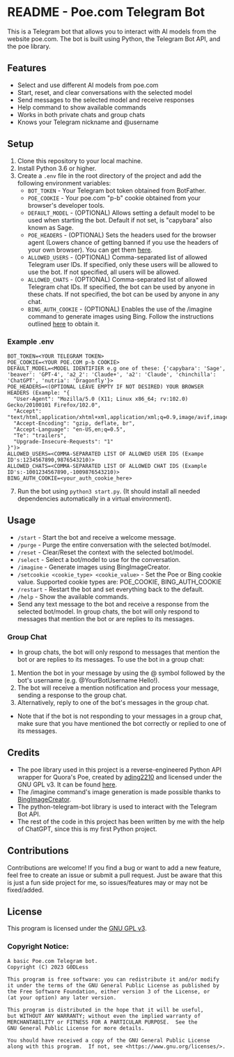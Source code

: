 # README - Poe.com Telegram Bot

This is a Telegram bot that allows you to interact with AI models from the website poe.com. The bot is built using Python, the Telegram Bot API, and the poe library.

## Features
- Select and use different AI models from poe.com
- Start, reset, and clear conversations with the selected model
- Send messages to the selected model and receive responses
- Help command to show available commands
- Works in both private chats and group chats
- Knows your Telegram nickname and @username

## Setup
1. Clone this repository to your local machine.
2. Install Python 3.6 or higher.
3. Create a `.env` file in the root directory of the project and add the following environment variables:
   - `BOT_TOKEN` - Your Telegram bot token obtained from BotFather.
   - `POE_COOKIE` - Your poe.com "p-b" cookie obtained from your browser's developer tools.
   - `DEFAULT_MODEL` - (OPTIONAL) Allows setting a default model to be used when starting the bot. Default if not set, is "capybara" also known as Sage.
   - `POE_HEADERS` - (OPTIONAL) Sets the headers used for the browser agent (Lowers chance of getting banned if you use the headers of your own browser). You can get them [here](https://headers.uniqueostrich18.repl.co/).
   - `ALLOWED_USERS` - (OPTIONAL) Comma-separated list of allowed Telegram user IDs. If specified, only these users will be allowed to use the bot. If not specified, all users will be allowed.
   - `ALLOWED_CHATS` - (OPTIONAL) Comma-separated list of allowed Telegram chat IDs. If specified, the bot can be used by anyone in these chats. If not specified, the bot can be used by anyone in any chat.
   - `BING_AUTH_COOKIE` - (OPTIONAL) Enables the use of the /imagine command to generate images using Bing. Follow the instructions outlined [here](https://github.com/acheong08/BingImageCreator) to obtain it.
### Example .env
```
BOT_TOKEN=<YOUR TELEGRAM TOKEN>
POE_COOKIE=<YOUR POE.COM p-b COOKIE>
DEFAULT_MODEL=<MODEL IDENTIFIER e.g one of these: {'capybara': 'Sage', 'beaver': 'GPT-4', 'a2_2': 'Claude+', 'a2': 'Claude', 'chinchilla': 'ChatGPT', 'nutria': 'Dragonfly'}>
POE_HEADERS=<(OPTIONAL LEAVE EMPTY IF NOT DESIRED) YOUR BROWSER HEADERS (Example: "{
  "User-Agent": "Mozilla/5.0 (X11; Linux x86_64; rv:102.0) Gecko/20100101 Firefox/102.0",
  "Accept": "text/html,application/xhtml+xml,application/xml;q=0.9,image/avif,image/webp,*/*;q=0.8",
  "Accept-Encoding": "gzip, deflate, br",
  "Accept-Language": "en-US,en;q=0.5",
  "Te": "trailers",
  "Upgrade-Insecure-Requests": "1"
}")>
ALLOWED_USERS=<COMMA-SEPARATED LIST OF ALLOWED USER IDS (Exampe ID's:1234567890,9876543210)>
ALLOWED_CHATS=<COMMA-SEPARATED LIST OF ALLOWED CHAT IDS (Example ID's:-1001234567890,-1009876543210)>
BING_AUTH_COOKIE=<your_auth_cookie_here>
```

7. Run the bot using `python3 start.py`. (It should install all needed dependencies automatically in a virtual environment).

## Usage
- `/start` - Start the bot and receive a welcome message.
- `/purge` - Purge the entire conversation with the selected bot/model.
- `/reset` - Clear/Reset the context with the selected bot/model.
- `/select` - Select a bot/model to use for the conversation.
- `/imagine` - Generate images using BingImageCreator.
- `/setcookie <cookie_type> <cookie_value>` - Set the Poe or Bing cookie value. Supported cookie types are: POE_COOKIE, BING_AUTH_COOKIE
- `/restart` - Restart the bot and set everything back to the default.
- `/help` - Show the available commands.
- Send any text message to the bot and receive a response from the selected bot/model. In group chats, the bot will only respond to messages that mention the bot or are replies to its messages.

### Group Chat
- In group chats, the bot will only respond to messages that mention the bot or are replies to its messages. To use the bot in a group chat:

1. Mention the bot in your message by using the @ symbol followed by the bot's username (e.g. @YourBotUsername Hello!).
2. The bot will receive a mention notification and process your message, sending a response to the group chat.
3. Alternatively, reply to one of the bot's messages in the group chat. 
- Note that if the bot is not responding to your messages in a group chat, make sure that you have mentioned the bot correctly or replied to one of its messages.

## Credits
- The poe library used in this project is a reverse-engineered Python API wrapper for Quora's Poe, created by [ading2210](https://github.com/ading2210) and licensed under the GNU GPL v3. It can be found [here](https://github.com/ading2210/poe-api).
- The /imagine command's image generation is made possible thanks to [BingImageCreator](https://github.com/acheong08/BingImageCreator).
- The python-telegram-bot library is used to interact with the Telegram Bot API.
- The rest of the code in this project has been written by me with the help of ChatGPT, since this is my first Python project.

## Contributions
Contributions are welcome! If you find a bug or want to add a new feature, feel free to create an issue or submit a pull request. Just be aware that this is just a fun side project for me, so issues/features may or may not be fixed/added.

## License
This program is licensed under the [GNU GPL v3](https://www.gnu.org/licenses/gpl-3.0.txt).

### Copyright Notice:
```
A basic Poe.com Telegram bot.
Copyright (C) 2023 G0DLess

This program is free software: you can redistribute it and/or modify
it under the terms of the GNU General Public License as published by
the Free Software Foundation, either version 3 of the License, or
(at your option) any later version.

This program is distributed in the hope that it will be useful,
but WITHOUT ANY WARRANTY; without even the implied warranty of
MERCHANTABILITY or FITNESS FOR A PARTICULAR PURPOSE.  See the
GNU General Public License for more details.

You should have received a copy of the GNU General Public License
along with this program.  If not, see <https://www.gnu.org/licenses/>.
```